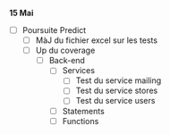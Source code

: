 **15 Mai**
- [ ] Poursuite Predict
    - [ ] MàJ du fichier excel sur les tests
    - [ ] Up du coverage
        - [ ] Back-end
            - [ ] Services
                - [ ] Test du service mailing
                - [ ] Test du service stores
                - [ ] Test du service users
            - [ ] Statements
            - [ ] Functions
